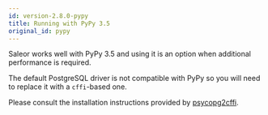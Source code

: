 ```yaml
---
id: version-2.8.0-pypy
title: Running with PyPy 3.5
original_id: pypy
---
```


Saleor works well with PyPy 3.5 and using it is an option when additional performance is required.

The default PostgreSQL driver is not compatible with PyPy so you will need to replace it with a `cffi`-based one.

Please consult the installation instructions provided by [psycopg2cffi](https://github.com/chtd/psycopg2cffi#installation).

